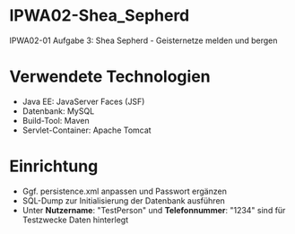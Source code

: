 # IPWA02-Shea_Sepherd
IPWA02-01 Aufgabe 3: Shea Sepherd - Geisternetze melden und bergen

# Verwendete Technologien
- Java EE: JavaServer Faces (JSF)
- Datenbank: MySQL
- Build-Tool: Maven
- Servlet-Container: Apache Tomcat

# Einrichtung
- Ggf. persistence.xml anpassen und Passwort ergänzen
- SQL-Dump zur Initialisierung der Datenbank ausführen
- Unter **Nutzername**: "TestPerson" und **Telefonnummer**: "1234" sind für Testzwecke Daten hinterlegt
